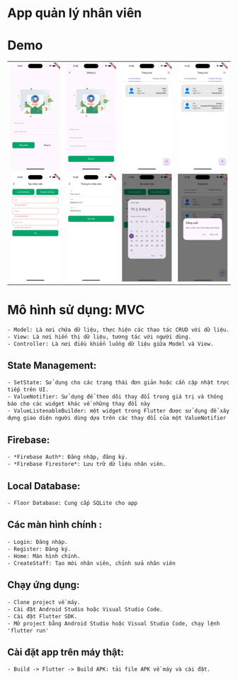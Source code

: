 
# App quản lý nhân viên
# Demo
<table>
  <tr>
    <td><img src="imgs/login.png" alt=""></td>
    <td><img src="imgs/register.png" alt=""></td>
     <td><img src="imgs/local.png" alt=""></td>
    <td><img src="imgs/firebase.png" alt=""></td>
   </tr> 
  <tr>
    <td><img src="imgs/add_new.png" alt=""></td>
    <td><img src="imgs/edit.png" alt=""></td>
    <td><img src="imgs/date.png" alt=""></td>
    <td><img src="imgs/log_out.png" alt=""></td> 
   </tr> 
</table>

# Mô hình sử dụng: MVC
    - Model: Là nơi chứa dữ liệu, thực hiện các thao tác CRUD với dữ liệu.
    - View: Là nơi hiển thị dữ liệu, tương tác với người dùng.
    - Controller: Là nơi điều khiển luồng dữ liệu giữa Model và View.
## State Management:
    - SetState: Sử dụng cho các trạng thái đơn giản hoặc cần cập nhật trực tiếp trên UI.
    - ValueNotifier: Sử dụng để theo dõi thay đổi trong giá trị và thông báo cho các widget khác về những thay đổi này
    - ValueListenableBuilder: một widget trong Flutter được sử dụng để xây dựng giao diện người dùng dựa trên các thay đổi của một ValueNotifier
## Firebase:
    - *Firebase Auth*: Đăng nhập, đăng ký.
    - *Firebase Firestore*: Lưu trữ dữ liệu nhân viên.
## Local Database:
    - Floor Database: Cung cấp SQLite cho app
## Các màn hình chính :
    - Login: Đăng nhập.
    - Register: Đăng ký.
    - Home: Màn hình chính.
    - CreateStaff: Tạo mới nhân viên, chỉnh sửa nhân viên
## Chạy ứng dụng:
    - Clone project về máy.
    - Cài đặt Android Studio hoặc Visual Studio Code.   
    - Cài đặt Flutter SDK.
    - Mở project bằng Android Studio hoặc Visual Studio Code, chạy lệnh 'flutter run'
## Cài đặt app trên máy thật:
    - Build -> Flutter -> Build APK: tải file APK về máy và cài đặt.
